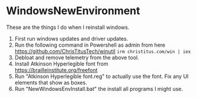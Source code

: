 # WindowsNewEnvironment
These are the things I do when I reinstall windows.
1. First run windows updates and driver updates.
2. Run the following command in Powershell as admin from here https://github.com/ChrisTitusTech/winutil
     `irm christitus.com/win | iex`
3. Debloat and remove telemetry from the above tool.
4. Install Atkinson Hyperlegible font from https://brailleinstitute.org/freefont
5. Run "Atkinson Hyperlegible font.reg" to actually use the font.
    Fix any UI elements that show as boxes.
6. Run "NewWindowsEnvInstall.bat" the install all programs I might use.
